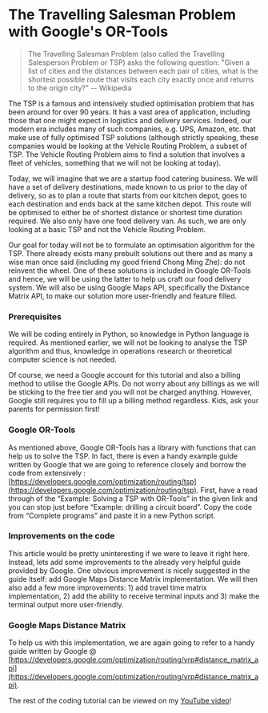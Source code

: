 # The Travelling Salesman Problem with Google's OR-Tools

> The Travelling Salesman Problem (also called the Travelling
> Salesperson Problem or TSP) asks the following question: "Given a list
> of cities and the distances between each pair of cities, what is the
> shortest possible route that visits each city exactly once and returns
> to the origin city?"
> -- Wikipedia

The TSP is a famous and intensively studied optimisation problem that has been around for over 90 years. It has a vast area of application, including those that one might expect in logistics and delivery services. Indeed, our modern era includes many of such companies, e.g. UPS, Amazon, etc. that make use of fully optimised TSP solutions (although strictly speaking, these companies would be looking at the Vehicle Routing Problem, a subset of TSP. The Vehicle Routing Problem aims to find a solution that involves a fleet of vehicles, something that we will not be looking at today).

Today, we will imagine that we are a startup food catering business. We will have a set of delivery destinations, made known to us prior to the day of delivery, so as to plan a route that starts from our kitchen depot, goes to each destination and ends back at the same kitchen depot. This route will be optimised to either be of shortest distance or shortest time duration required. We also only have one food delivery van. As such, we are only looking at a basic TSP and not the Vehicle Routing Problem.

Our goal for today will not be to formulate an optimisation algorithm for the TSP. There already exists many prebuilt solutions out there and as many a wise man once said (including my good friend Chong Ming Zhe): do not reinvent the wheel. One of these solutions is included in Google OR-Tools and hence, we will be using the latter to help us craft our food delivery system. We will also be using Google Maps API, specifically the Distance Matrix API, to make our solution more user-friendly and feature filled.

### Prerequisites

We will be coding entirely in Python, so knowledge in Python language is required. As mentioned earlier, we will not be looking to analyse the TSP algorithm and thus, knowledge in operations research or theoretical computer science is not needed.

Of course, we need a Google account for this tutorial and also a billing method to utilise the Google APIs. Do not worry about any billings as we will be sticking to the free tier and you will not be charged anything. However, Google still requires you to fill up a billing method regardless. Kids, ask your parents for permission first!

### Google OR-Tools

As mentioned above, Google OR-Tools has a library with functions that can help us to solve the TSP. In fact, there is even a handy example guide written by Google that we are going to reference closely and borrow the code from extensively : [https://developers.google.com/optimization/routing/tsp](https://developers.google.com/optimization/routing/tsp). First, have a read through of the “Example: Solving a TSP with OR-Tools” in the given link and you can stop just before “Example: drilling a circuit board”. Copy the code from “Complete programs” and paste it in a new Python script.

### Improvements on the code

This article would be pretty uninteresting if we were to leave it right here. Instead, lets add some improvements to the already very helpful guide provided by Google. One obvious improvement is nicely suggested in the guide itself: add Google Maps Distance Matrix implementation. We will then also add a few more improvements: 1) add travel time matrix implementation, 2) add the ability to receive terminal inputs and 3) make the terminal output more user-friendly.

### Google Maps Distance Matrix

To help us with this implementation, we are again going to refer to a handy guide written by Google @ [https://developers.google.com/optimization/routing/vrp#distance_matrix_api](https://developers.google.com/optimization/routing/vrp#distance_matrix_api).

The rest of the coding tutorial can be viewed on my [YouTube video](https://www.youtube.com/watch?v=frHYJ_Bg4S0&t=340s)!
